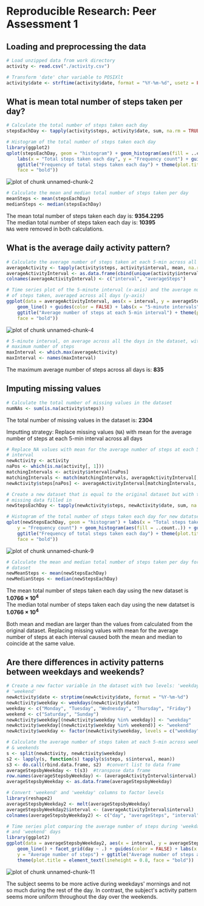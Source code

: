 Reproducible Research: Peer Assessment 1
========================================================

## Loading and preprocessing the data


```r
# Load unzipped data from work directory
activity <- read.csv("./activity.csv")

# Transform 'date' char variable to POSIXlt
activity$date <- strftime(activity$date, format = "%Y-%m-%d", usetz = FALSE)
```


## What is mean total number of steps taken per day?


```r
# Calculate the total number of steps taken each day
stepsEachDay <- tapply(activity$steps, activity$date, sum, na.rm = TRUE)

# Histogram of the total number of steps taken each day
library(ggplot2)
qplot(stepsEachDay, geom = "histogram") + geom_histogram(aes(fill = ..count..)) + 
    labs(x = "Total steps taken each day", y = "Frequency count") + guides(fill = FALSE) + 
    ggtitle("Frequency of total steps taken each day") + theme(plot.title = element_text(lineheight = 0.8, 
    face = "bold"))
```

![plot of chunk unnamed-chunk-2](figure/unnamed-chunk-2.png) 



```r
# Calculate the mean and median total number of steps taken per day
meanSteps <- mean(stepsEachDay)
medianSteps <- median(stepsEachDay)
```


The mean total number of steps taken each day is: **9354.2295**  
The median total number of steps taken each day is: **10395**  
`NA`s were removed in both calculations.

## What is the average daily activity pattern?


```r
# Calculate the average number of steps taken at each 5-min across all days
averageActivity <- tapply(activity$steps, activity$interval, mean, na.rm = TRUE)
averageActivityInterval <- as.data.frame(cbind(unique(activity$interval), averageActivity))
colnames(averageActivityInterval) <- c("interval", "averageSteps")

# Time series plot of the 5-minute interval (x-axis) and the average number
# of steps taken, averaged across all days (y-axis)
ggplot(data = averageActivityInterval, aes(x = interval, y = averageSteps, color = "")) + 
    geom_line() + guides(color = FALSE) + labs(x = "5-minute intervals", y = "Average number of steps") + 
    ggtitle("Average number of steps at each 5-min interval") + theme(plot.title = element_text(lineheight = 0.8, 
    face = "bold"))
```

![plot of chunk unnamed-chunk-4](figure/unnamed-chunk-4.png) 



```r
# 5-minute interval, on average across all the days in the dataset, with the
# maximum number of steps
maxInterval <- which.max(averageActivity)
maxInterval <- names(maxInterval)
```


The maximum average number of steps across all days is: **835**

## Imputing missing values


```r
# Calculate the total number of missing values in the dataset
numNAs <- sum(is.na(activity$steps))
```


The total number of missing values in the dataset is: **2304**  
  
Imputting strategy: Replace missing values (`NA`) with mean for the average number of steps at each 5-min interval across all days


```r
# Replace NA values with mean for the average number of steps at each 5-min
# interval
newActivity <- activity
naPos <- which(is.na(activity[, 1]))
matchingIntervals <- activity$interval[naPos]
matchingIntervals <- match(matchingIntervals, averageActivityInterval[, 1])
newActivity$steps[naPos] <- averageActivityInterval[matchingIntervals, 2]
```



```r
# Create a new dataset that is equal to the original dataset but with the
# missing data filled in
newStepsEachDay <- tapply(newActivity$steps, newActivity$date, sum, na.rm = TRUE)
```



```r
# Histogram of the total number of steps taken each day for new datatset
qplot(newStepsEachDay, geom = "histogram") + labs(x = "Total steps taken each day", 
    y = "Frequency count") + geom_histogram(aes(fill = ..count..)) + guides(fill = FALSE) + 
    ggtitle("Frequency of total steps taken each day") + theme(plot.title = element_text(lineheight = 0.8, 
    face = "bold"))
```

![plot of chunk unnamed-chunk-9](figure/unnamed-chunk-9.png) 

```r
# Calculate the mean and median total number of steps taken per day for new
# dataset
newMeanSteps <- mean(newStepsEachDay)
newMedianSteps <- median(newStepsEachDay)
```


The mean total number of steps taken each day using the new dataset is **1.0766 &times; 10<sup>4</sup>**  
The median total number of steps taken each day using the new datatset is  **1.0766 &times; 10<sup>4</sup>**  
  
Both mean and median are larger than the values from calculated from the original dataset.
Replacing missing values with mean for the average number of steps at each interval caused both the mean and median
to coincide at the same value.

## Are there differences in activity patterns between weekdays and weekends?

```r
# Create a new factor variable in the dataset with two levels: 'weekday' and
# 'weekend'
newActivity$date <- strptime(newActivity$date, format = "%Y-%m-%d")
newActivity$weekday <- weekdays(newActivity$date)
weekday <- c("Monday", "Tuesday", "Wednesday", "Thursday", "Friday")
weekend <- c("Saturday", "Sunday")
newActivity$weekday[(newActivity$weekday %in% weekday)] <- "weekday"
newActivity$weekday[(newActivity$weekday %in% weekend)] <- "weekend"
newActivity$weekday <- factor(newActivity$weekday, levels = c("weekday", "weekend"))
```



```r
# Calculate the average number of steps taken at each 5-min across weekdays
# & weekends
s <- split(newActivity, newActivity$weekday)
s2 <- lapply(s, function(s) tapply(s$steps, s$interval, mean))
s3 <- do.call(rbind.data.frame, s2)  #convert list to data frame
averageStepsbyWeekday <- t(s3)  #transpose data frame
row.names(averageStepsbyWeekday) <- (averageActivityInterval$interval)
averageStepsbyWeekday <- as.data.frame(averageStepsbyWeekday)

# Convert 'weekend' and 'weekday' columns to factor levels
library(reshape2)
averageStepsbyWeekday2 <- melt(averageStepsbyWeekday)
averageStepsbyWeekday2$interval <- (averageActivityInterval$interval)
colnames(averageStepsbyWeekday2) <- c("day", "averageSteps", "interval")

# Time series plot comparing the average number of steps during 'weekday'
# and 'weekend' days
library(ggplot2)
ggplot(data = averageStepsbyWeekday2, aes(x = interval, y = averageSteps, color = day)) + 
    geom_line() + facet_grid(day ~ .) + guides(color = FALSE) + labs(x = "5-min interval", 
    y = "Average number of steps") + ggtitle("Average number of steps at each 5-min interval by day of the week") + 
    theme(plot.title = element_text(lineheight = 0.8, face = "bold"))
```

![plot of chunk unnamed-chunk-11](figure/unnamed-chunk-11.png) 


The subject seems to be more active during weekdays' mornings and not so much during the rest of the day. In contrast, the subject's activity pattern seems more uniform throughout the day over the weekends.







